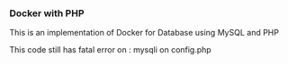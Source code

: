 <h3>Docker with PHP</h3>

This is an implementation of Docker for Database using MySQL and PHP

This code still has fatal error on : mysqli on config.php
